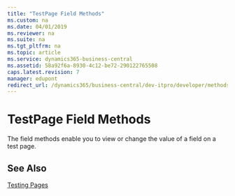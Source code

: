 ```yaml
---
title: "TestPage Field Methods"
ms.custom: na
ms.date: 04/01/2019
ms.reviewer: na
ms.suite: na
ms.tgt_pltfrm: na
ms.topic: article
ms.service: dynamics365-business-central
ms.assetid: 58a92f6a-8930-4c12-be72-290122765508
caps.latest.revision: 7
manager: edupont
redirect_url: /dynamics365/business-central/dev-itpro/developer/methods-auto/library
---
```


 

# TestPage Field Methods
The field methods enable you to view or change the value of a field on a test page.  
  
## See Also  
[Testing Pages](devenv-testpage-methods.md)